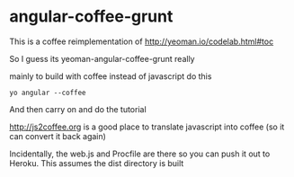 angular-coffee-grunt
====================

This is a coffee reimplementation of http://yeoman.io/codelab.html#toc

So I guess its yeoman-angular-coffee-grunt really

mainly to build with coffee instead of javascript do this

```
yo angular --coffee
```

And then carry on and do the tutorial

http://js2coffee.org is a good place to translate javascript into coffee (so it can convert it back again)

Incidentally, the web.js and Procfile are there so you can push it out to Heroku. This assumes the dist directory is built

